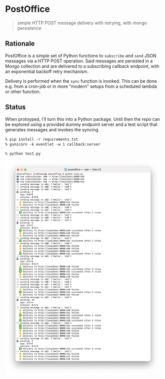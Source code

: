 # PostOffice

> simple HTTP POST message delivery with retrying, with mongo persistence

## Rationale

PostOffice is a simple set of Python functions to `subscribe` and `send` JSON messages via a HTTP POST operation. Said messages are persisted in a Mongo collection and are delivered to a subscribing callback endpoint, with an exponential backoff retry mechanism.

Delivery is performed when the `sync` function is invoked. This can be done e.g. from a cron-job or in more "modern" setups from a scheduled lambda or other function.

## Status

When protoyped, I'll turn this into a Python package. Until then the repo can be explored using a provided dummy endpoint server and a test script that generates messages and invokes the syncing.

```console
% pip install -r requirements.txt
% gunicorn -k eventlet -w 1 callback:server
``` 

```console
% python test.py
```

![in action](in-action.png)

